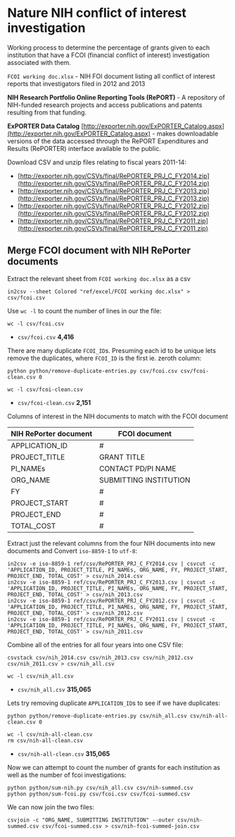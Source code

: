 # Nature NIH conflict of interest investigation

Working process to determine the percentage of grants given to each institution that have a FCOI (financial conflict of interest) investigation associated with them. 

`FCOI working doc.xlsx` - NIH FOI document listing all conflict of interest reports that investigators filed in 2012 and 2013

**NIH Research Portfolio Online Reporting Tools (RePORT)** - A repository of NIH-funded research projects and access publications and patents resulting from that funding.

**ExPORTER Data Catalog** [http://exporter.nih.gov/ExPORTER_Catalog.aspx](http://exporter.nih.gov/ExPORTER_Catalog.aspx) - makes downloadable versions of the data accessed through the RePORT Expenditures and Results (RePORTER) interface available to the public. 

Download CSV and unzip files relating to fiscal years 2011-14:

- [http://exporter.nih.gov/CSVs/final/RePORTER_PRJ_C_FY2014.zip](http://exporter.nih.gov/CSVs/final/RePORTER_PRJ_C_FY2014.zip)
- [http://exporter.nih.gov/CSVs/final/RePORTER_PRJ_C_FY2013.zip](http://exporter.nih.gov/CSVs/final/RePORTER_PRJ_C_FY2013.zip)
- [http://exporter.nih.gov/CSVs/final/RePORTER_PRJ_C_FY2012.zip](http://exporter.nih.gov/CSVs/final/RePORTER_PRJ_C_FY2012.zip)
- [http://exporter.nih.gov/CSVs/final/RePORTER_PRJ_C_FY2011.zip](http://exporter.nih.gov/CSVs/final/RePORTER_PRJ_C_FY2011.zip)

## Merge FCOI document with NIH RePorter documents

Extract the relevant sheet from `FCOI working doc.xlsx` as a csv

	in2csv --sheet Colored "ref/excel/FCOI working doc.xlsx" > csv/fcoi.csv

Use `wc -l` to count the number of lines in our the file:

	wc -l csv/fcoi.csv

-	`csv/fcoi.csv` **4,416**	

There are many duplicate `FCOI_ID`s. Presuming each id to be unique lets remove the duplicates, where `FCOI_ID` is the first ie. zeroth column:
	
	python python/remove-duplicate-entries.py csv/fcoi.csv csv/fcoi-clean.csv 0

	wc -l csv/fcoi-clean.csv

-	`csv/fcoi-clean.csv` **2,151**

Columns of interest in the NIH documents to match with the FCOI document

NIH RePorter document	| FCOI document
----------------------	| -------------  
APPLICATION_ID			| #  
PROJECT_TITLE			| GRANT TITLE 
PI_NAMEs				| CONTACT PD/PI NAME
ORG_NAME				| SUBMITTING INSTITUTION
FY						| #  
PROJECT_START			| #  
PROJECT_END				| #  
TOTAL_COST				| #  

Extract just the relevant columns from the four NIH documents into new documents and Convert `iso-8859-1` to `utf-8`:

	in2csv -e iso-8859-1 ref/csv/RePORTER_PRJ_C_FY2014.csv | csvcut -c 'APPLICATION_ID, PROJECT_TITLE, PI_NAMEs, ORG_NAME, FY, PROJECT_START, PROJECT_END, TOTAL_COST' > csv/nih_2014.csv
	in2csv -e iso-8859-1 ref/csv/RePORTER_PRJ_C_FY2013.csv | csvcut -c 'APPLICATION_ID, PROJECT_TITLE, PI_NAMEs, ORG_NAME, FY, PROJECT_START, PROJECT_END, TOTAL_COST' > csv/nih_2013.csv
	in2csv -e iso-8859-1 ref/csv/RePORTER_PRJ_C_FY2012.csv | csvcut -c 'APPLICATION_ID, PROJECT_TITLE, PI_NAMEs, ORG_NAME, FY, PROJECT_START, PROJECT_END, TOTAL_COST' > csv/nih_2012.csv
	in2csv -e iso-8859-1 ref/csv/RePORTER_PRJ_C_FY2011.csv | csvcut -c 'APPLICATION_ID, PROJECT_TITLE, PI_NAMEs, ORG_NAME, FY, PROJECT_START, PROJECT_END, TOTAL_COST' > csv/nih_2011.csv

Combine all of the entries for all four years into one CSV file:

	csvstack csv/nih_2014.csv csv/nih_2013.csv csv/nih_2012.csv csv/nih_2011.csv > csv/nih_all.csv

	wc -l csv/nih_all.csv

-	`csv/nih_all.csv` **315,065**

Lets try removing duplicate `APPLICATION_ID`s to see if we have duplicates:

	python python/remove-duplicate-entries.py csv/nih_all.csv csv/nih-all-clean.csv 0

	wc -l csv/nih-all-clean.csv
	rm csv/nih-all-clean.csv

-	`csv/nih-all-clean.csv` **315,065**
	

Now we can attempt to count the number of grants for each institution as well as the number of fcoi investigations:

	python python/sum-nih.py csv/nih_all.csv csv/nih-summed.csv
	python python/sum-fcoi.py csv/fcoi.csv csv/fcoi-summed.csv

We can now join the two files:

	csvjoin -c "ORG_NAME, SUBMITTING INSTITUTION" --outer csv/nih-summed.csv csv/fcoi-summed.csv > csv/nih-fcoi-summed-join.csv


<!-- Join the two files, matching on `PROJECT_TITLE`, `GRANT TITLE` :

	csvjoin -c "PROJECT_TITLE, GRANT TITLE" --outer  csv/nih_all.csv csv/fcoi-clean.csv > csv/nih-fcoi-join.csv

Now we can attempt to count the number of grants for each institution as well as the number of fcoi investigations:

	python python/sum-fcoi.py csv/nih-fcoi-join.csv csv/nih-fcoi-summed.csv -->

<!-- Let's also count how many conflicts of interest remain:

	python python/count-fcoi.py csv/nih-fcoi-join.csv -->

<!--We can now remove the individual csv files to keep things tidy:
	
 rm csv/nih_2014.csv csv/nih_2013.csv csv/nih_2012.csv csv/nih_2011.csv 

The new file has an extra 13563 entries. 

-	`csv/nih-fcoi-join.csv` **328,628**

We want to remove duplicated `APPLICATION_ID` and `FCOI_ID` presuming these to be unique. These are columns 1 and 9 respectively. This can be checked with:

	csvcut -n csv/nih-fcoi-join.csv

Remove the duplicate `APPLICATION_ID`s:

	python python/remove-duplicate-entries.py csv/nih-fcoi-join.csv csv/nih-fcoi-clean-a.csv 0

-	`csv/nih-fcoi-clean-a.csv` **315,265**

Remove the duplicate `FCOI_ID`s:
	
	python python/remove-duplicate-entries.py csv/nih-fcoi-clean-a.csv csv/nih-fcoi-clean-b.csv 8

-	`csv/nih-fcoi-clean-b.csv` **312,272**

Let's also count how many conflicts of interest remain:

	python python/count-fcoi.py csv/nih-fcoi-clean-b.csv

**1,188**

Now we can attempt to count the number of grants for each institution as well as the number of fcoi investigations:

	python python/sum-fcoi.py csv/nih-fcoi-clean-b.csv csv/nih-fcoi-summed.csv -->








